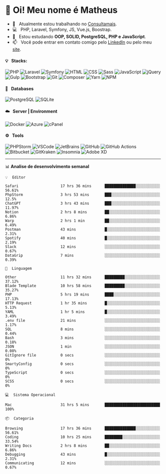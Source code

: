 # 👋 Oi! Meu nome é Matheus

- 🔭 &nbsp; Atualmente estou trabalhando no [Consultamais](https://consultamais.com.br/).
- 💻 &nbsp; PHP, Laravel, Symfony, JS, Vue.js, Boostrap.
- 🌱 &nbsp; Estou estudando **OOP, SOLID, PostgreSQL, PHP e JavaScript**.
- 📫 &nbsp; Você pode entrar em contato comigo pelo [LinkedIn](https://www.linkedin.com/in/matheuscamargoxavier/) ou pelo meu [site](https://matheuscamargo.co).

#### 💡 &nbsp; Stacks:
![PHP](https://img.shields.io/badge/-PHP-777BB4?&logo=php&logoColor=FFFFFF)
![Laravel](https://img.shields.io/badge/-Laravel-FF2D20?&logo=laravel&logoColor=FFFFFF)
![Symfony](https://img.shields.io/badge/-Symfony-000000?&logo=symfony&logoColor=FFFFFF)
![HTML](https://img.shields.io/badge/-HTML-E34F26?&logo=html5&logoColor=FFFFFF)
![CSS](https://img.shields.io/badge/-CSS-1572B6?&logo=css3&logoColor=FFFFFF)
![Sass](https://img.shields.io/badge/-Sass-CC6699?&logo=sass&logoColor=FFFFFF)
![JavaScript](https://img.shields.io/badge/-JavaScript-F7DF1E?&logo=javascript&logoColor=FFFFFF)
![jQuery](https://img.shields.io/badge/-jQuery-0769AD?&logo=jquery&logoColor=FFFFFF)
![Gulp](https://img.shields.io/badge/-Gulp-CF4647?&logo=gulp&logoColor=FFFFFF)
![Bootstrap](https://img.shields.io/badge/-Bootstrap-7952B3?&logo=bootstrap&logoColor=FFFFFF)
![Git](https://img.shields.io/badge/-Git-F05032?&logo=git&logoColor=FFFFFF)
![Composer](https://img.shields.io/badge/-Composer-885630?&logo=composer&logoColor=FFFFFF)
![Yarn](https://img.shields.io/badge/-Yarn-2C8EBB?&logo=yarn&logoColor=FFFFFF)
![NPM](https://img.shields.io/badge/-npm-CB3837?&logo=npm&logoColor=FFFFFF)

#### 💾 &nbsp; Databases
![PostgreSQL](https://img.shields.io/badge/-PostgreSQL-336791?&logo=PostgreSQL&logoColor=FFFFFF)
![SQLite](https://img.shields.io/badge/-SQLite-003B57?&logo=SQLite&logoColor=FFFFFF)

#### ☁️ &nbsp; Server | Environment
![Docker](https://img.shields.io/badge/-Docker-2496ED?&logo=docker&logoColor=FFFFFF)
![Azure](https://img.shields.io/badge/-Azure-0089D6?&logo=microsoft%20azure&logoColor=FFFFFF)
![cPanel](https://img.shields.io/badge/-cPanel-FF6C2C?&logo=cpanel&logoColor=FFFFFF)

#### ⚙️ &nbsp; Tools
![PHPStorm](https://img.shields.io/badge/-PHPStorm-000000?&logo=PHPStorm&logoColor=FFFFFF)
![VSCode](https://img.shields.io/badge/-VSCode-007ACC?&logo=Visual%20Studio%20Code&logoColor=FFFFFF) 
![JetBrains](https://img.shields.io/badge/-JetBrains-000000?&logo=jetbrains&logoColor=FFFFFF) 
![GitHub](https://img.shields.io/badge/-GitHub-181717?&logo=github&logoColor=FFFFFF) 
![GitHub Actions](https://img.shields.io/badge/-GitHub%20Actions-181717?&logo=GitHub%20Actions&logoColor=FFFFFF) 
![Bitbucket](https://img.shields.io/badge/-Bitbucket-0052CC?&logo=bitbucket&logoColor=FFFFFF)
![GitKraken](https://img.shields.io/badge/-GitKraken-179287?&logo=GitKraken&logoColor=FFFFFF)
![Insomnia](https://img.shields.io/badge/-Insomnia-5849BE?&logo=Insomnia&logoColor=FFFFFF)
![Adobe XD](https://img.shields.io/badge/-Adobe%20XD-FF61F6?&logo=adobe%20xd&logoColor=FFFFFF) 
_______

📊  **Analise de desenvolvimento semanal**
```text
💡  Editor

Safari                   17 hrs 36 mins      ██████████████░░░░░░░░░░░     56.61%
PhpStorm                 3 hrs 53 mins       ███░░░░░░░░░░░░░░░░░░░░░░      12.5%
ChatGPT                  3 hrs 43 mins       ███░░░░░░░░░░░░░░░░░░░░░░     11.97%
Notion                   2 hrs 8 mins        ██░░░░░░░░░░░░░░░░░░░░░░░      6.86%
Warp                     2 hrs 1 min         ██░░░░░░░░░░░░░░░░░░░░░░░      6.49%
Postman                  43 mins             █░░░░░░░░░░░░░░░░░░░░░░░░      2.31%
Spotify                  40 mins             █░░░░░░░░░░░░░░░░░░░░░░░░      2.19%
Slack                    12 mins             ░░░░░░░░░░░░░░░░░░░░░░░░░      0.67%
DataGrip                 7 mins              ░░░░░░░░░░░░░░░░░░░░░░░░░      0.39%
```
```text
💬  Linguagem

Other                    11 hrs 32 mins      █████████░░░░░░░░░░░░░░░░     37.12%
Blade Template           10 hrs 58 mins      █████████░░░░░░░░░░░░░░░░     35.27%
PHP                      5 hrs 19 mins       ████░░░░░░░░░░░░░░░░░░░░░     17.13%
HTTP Request             1 hr 35 mins        █░░░░░░░░░░░░░░░░░░░░░░░░      5.13%
YAML                     1 hr 5 mins         █░░░░░░░░░░░░░░░░░░░░░░░░      3.49%
.env file                21 mins             ░░░░░░░░░░░░░░░░░░░░░░░░░      1.17%
SQL                      8 mins              ░░░░░░░░░░░░░░░░░░░░░░░░░      0.44%
Bash                     3 mins              ░░░░░░░░░░░░░░░░░░░░░░░░░      0.18%
JSON                     1 min               ░░░░░░░░░░░░░░░░░░░░░░░░░      0.08%
GitIgnore file           0 secs              ░░░░░░░░░░░░░░░░░░░░░░░░░         0%
SmartyConfig             0 secs              ░░░░░░░░░░░░░░░░░░░░░░░░░         0%
TypeScript               0 secs              ░░░░░░░░░░░░░░░░░░░░░░░░░         0%
SCSS                     0 secs              ░░░░░░░░░░░░░░░░░░░░░░░░░         0%
```
```text
💻  Sistema Operacional

Mac                      31 hrs 5 mins       █████████████████████████       100%
```
```text
📦  Categoria

Browsing                 17 hrs 36 mins      ██████████████░░░░░░░░░░░     56.61%
Coding                   10 hrs 25 mins      ████████░░░░░░░░░░░░░░░░░     33.54%
Writing Docs             2 hrs 8 mins        ██░░░░░░░░░░░░░░░░░░░░░░░      6.86%
Debugging                43 mins             █░░░░░░░░░░░░░░░░░░░░░░░░      2.31%
Communicating            12 mins             ░░░░░░░░░░░░░░░░░░░░░░░░░      0.67%
```
